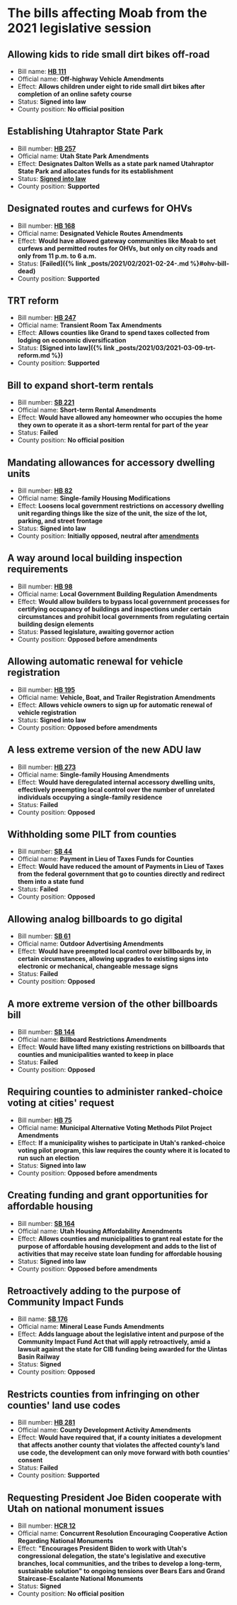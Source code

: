 # The bills affecting Moab from the 2021 legislative session

## Allowing kids to ride small dirt bikes off-road

- Bill name: **[HB 111](https://le.utah.gov/~2021/bills/static/HB0111.html)**
- Official name: **Off-highway Vehicle Amendments**
- Effect: **Allows children under eight to ride small dirt bikes after completion of an online safety course**
- Status: **Signed into law**
- County position: **No official position**

## Establishing Utahraptor State Park

- Bill number: **[HB 257](https://le.utah.gov/~2021/bills/static/HB0257.html)**
- Official name: **Utah State Park Amendments**
- Effect: **Designates Dalton Wells as a state park named Utahraptor State Park and allocates funds for its establishment**
- Status: **[Signed into law](https://www.moabtimes.com/articles/sen-hinkins-you-get-a-new-state-park/)**
- County position: **Supported**

## Designated routes and curfews for OHVs

- Bill number: **[HB 168](https://le.utah.gov/~2021/bills/static/SB0168.html)**
- Official name: **Designated Vehicle Routes Amendments**
- Effect: **Would have allowed gateway communities like Moab to set curfews and permitted routes for OHVs, but only on city roads and only from 11 p.m. to 6 a.m.**
- Status: **[Failed]({% link _posts/2021/02/2021-02-24-.md %}#ohv-bill-dead)**
- County position: **Supported**

## TRT reform

- Bill number: **[HB 247](https://le.utah.gov/~2021/bills/static/HB0247.html)**
- Official name: **Transient Room Tax Amendments**
- Effect: **Allows counties like Grand to spend taxes collected from lodging on economic diversification**
- Status: **[Signed into law]({% link _posts/2021/03/2021-03-09-trt-reform.md %})**
- County position: **Supported**

## Bill to expand short-term rentals

- Bill number: **[SB 221](https://le.utah.gov/~2021/bills/static/SB0221.html)**
- Official name: **Short-term Rental Amendments**
- Effect: **Would have allowed any homeowner who occupies the home they own to operate it as a short-term rental for part of the year**
- Status: **Failed**
- County position: **No official position**

## Mandating allowances for accessory dwelling units

- Bill number: **[HB 82](https://le.utah.gov/~2021/bills/static/HB0082.html)**
- Official name: **Single-family Housing Modifications**
- Effect: **Loosens local government restrictions on accessory dwelling unit regarding things like the size of the unit, the size of the lot, parking, and street frontage**
- Status: **Signed into law**
- County position: **Initially opposed, neutral after [amendments](https://content.govdelivery.com/accounts/ULCT/bulletins/2c25e11)**

## A way around local building inspection requirements

- Bill number: **[HB 98](https://le.utah.gov/~2021/bills/static/HB0098.html)**
- Official name: **Local Government Building Regulation Amendments**
- Effect: **Would allow builders to bypass local government processes for certifying occupancy of buildings and inspections under certain circumstances and prohibit local governments from regulating certain building design elements**
- Status: **Passed legislature, awaiting governor action**
- County position: **Opposed before amendments**

## Allowing automatic renewal for vehicle registration

- Bill number: **[HB 195](https://le.utah.gov/~2021/bills/static/HB0195.html)**
- Official name: **Vehicle, Boat, and Trailer Registration Amendments**
- Effect: **Allows vehicle owners to sign up for automatic renewal of vehicle registration**
- Status: **Signed into law**
- County position: **Opposed before amendments**

## A less extreme version of the new ADU law

- Bill number: **[HB 273](https://le.utah.gov/~2021/bills/static/HB0273.html)**
- Official name: **Single-family Housing Amendments**
- Effect: **Would have deregulated internal accessory dwelling units, effectively preempting local control over the number of unrelated individuals occupying a single-family residence**
- Status: **Failed**
- County position: **Opposed**

## Withholding some PILT from counties

- Bill number: **[SB 44](https://le.utah.gov/~2021/bills/static/SB0044.html)**
- Official name: **Payment in Lieu of Taxes Funds for Counties**
- Effect: **Would have reduced the amount of Payments in Lieu of Taxes from the federal government that go to counties directly and redirect them into a state fund**
- Status: **Failed**
- County position: **Opposed**

## Allowing analog billboards to go digital

- Bill number: **[SB 61](https://le.utah.gov/~2021/bills/static/SB0061.html)**
- Official name: **Outdoor Advertising Amendments**
- Effect: **Would have preempted local control over billboards by, in certain circumstances, allowing upgrades to existing signs into electronic or mechanical, changeable message signs**
- Status: **Failed**
- County position: **Opposed**

## A more extreme version of the other billboards bill

- Bill number: **[SB 144](https://le.utah.gov/~2021/bills/static/SB0144.html)**
- Official name: **Billboard Restrictions Amendments**
- Effect: **Would have lifted many existing restrictions on billboards that counties and municipalities wanted to keep in place**
- Status: **Failed**
- County position: **Opposed**

## Requiring counties to administer ranked-choice voting at cities' request

- Bill number: **[HB 75](https://le.utah.gov/~2021/bills/static/HB0075.html)**
- Official name: **Municipal Alternative Voting Methods Pilot Project Amendments**
- Effect: **If a municipality wishes to participate in Utah's ranked-choice voting pilot program, this law requires the county where it is located to run such an election**
- Status: **Signed into law**
- County position: **Opposed before amendments**

## Creating funding and grant opportunities for affordable housing

- Bill number: **[SB 164](https://le.utah.gov/~2021/bills/static/SB0164.html)**
- Official name: **Utah Housing Affordability Amendments**
- Effect: **Allows counties and municipalities to grant real estate for the purpose of affordable housing development and adds to the list of activities that may receive state loan funding for affordable housing**
- Status: **Signed into law**
- County position: **Opposed before amendments**

## Retroactively adding to the purpose of Community Impact Funds

- Bill name: **[SB 176](https://le.utah.gov/~2021/bills/static/SB0176.html)**
- Official name: **Mineral Lease Funds Amendments**
- Effect: **Adds language about the legislative intent and purpose of the Community Impact Fund Act that will apply retroactively, amid a lawsuit against the state for CIB funding being awarded for the Uintas Basin Railway**
- Status: **Signed**
- County position: **Opposed**

## Restricts counties from infringing on other counties' land use codes

- Bill number: **[HB 281](https://le.utah.gov/~2021/bills/static/HB0281.html)**
- Official name: **County Development Activity Amendments**
- Effect: **Would have required that, if a county initiates a development that affects another county that violates the affected county’s land use code, the development can only move forward with both counties' consent**
- Status: **Failed**
- County position: **Supported**

## Requesting President Joe Biden cooperate with Utah on national monument issues

- Bill number: **[HCR 12](https://le.utah.gov/~2021/bills/static/HCR012.html)**
- Official name: **Concurrent Resolution Encouraging Cooperative Action Regarding National Monuments**
- Effect: **"Encourages President Biden to work with Utah's congressional delegation, the state's legislative and executive branches, local communities, and the tribes to develop a long-term, sustainable solution" to ongoing tensions over Bears Ears and Grand Staircase-Escalante National Monuments**
- Status: **Signed**
- County position: **No official position**
